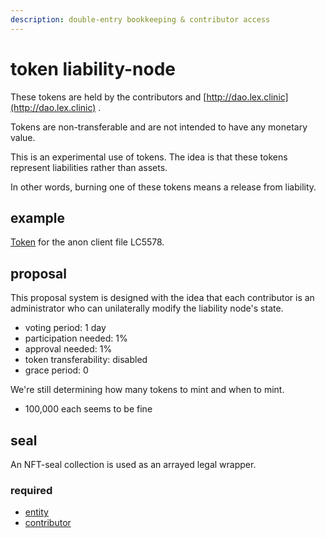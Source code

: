 ```yaml
---
description: double-entry bookkeeping & contributor access
---
```


# token liability-node

These tokens are held by the contributors and [http://dao.lex.clinic](http://dao.lex.clinic) .

Tokens are non-transferable and are not intended to have any monetary value.

This is an experimental use of tokens. The idea is that these tokens represent liabilities rather than assets.&#x20;

In other words, burning one of these tokens means a release from liability.

## example

[Token](https://app.kali.gg/daos/137/0xfed8909bcbb6f4a0feb9e1ede3ee0d0e83f5ec21) for the anon client file LC5578.

## proposal

This proposal system is designed with the idea that each contributor is an administrator who can unilaterally modify the liability node's state.

* voting period: 1 day&#x20;
* participation needed: 1%
* approval needed: 1%
* token transferability: disabled
* grace period: 0

We're still determining how many tokens to mint and when to mint.&#x20;

* 100,000 each seems to be fine&#x20;

## seal

An NFT-seal collection is used as an arrayed legal wrapper.

### required

* [entity](../seal/seal/entity.md)
* [contributor](../seal/seal/contributor.md)
